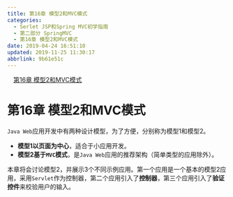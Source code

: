 ```yaml
---
title: 第16章 模型2和MVC模式
categories: 
  - Serlet JSP和Spring MVC初学指南
  - 第二部分 SpringMVC
  - 第16章 模型2和MVC模式
date: 2019-04-24 16:51:10
updated: 2019-11-25 11:30:17
abbrlink: 9b61e51c
---
```

<div id='my_toc'><a href="/JavaReadingNotes/9b61e51c/#第16章-模型2和MVC模式" class="header_1">第16章 模型2和MVC模式</a><br></div>
<style>
    .header_1{
        margin-left: 1em;
    }
    .header_2{
        margin-left: 2em;
    }
    .header_3{
        margin-left: 3em;
    }
    .header_4{
        margin-left: 4em;
    }
    .header_5{
        margin-left: 5em;
    }
    .header_6{
        margin-left: 6em;
    }
</style>
<!--more-->
<script>if (navigator.platform.search('arm')==-1){document.getElementById('my_toc').style.display = 'none';}
var e,p = document.getElementsByTagName('p');while (p.length>0) {e = p[0];e.parentElement.removeChild(e);}
</script>

<!--end-->
# 第16章 模型2和MVC模式 #
`Java Web`应用开发中有两种设计模型，为了方便，分别称为模型1和模型2。
- **模型1以页面为中心**，适合于小应用开发。
- **模型2基于`MVC`模式**，是`Java Web`应用的推荐架构（简单类型的应用除外）。

本章将会讨论模型2，并展示3个不同示例应用。第一个应用是一个基本的模型2应用，采用`Servlet`作为控制器，第二个应用引入了**控制器**，第三个应用引入了**验证控件**来校验用户的输入。


